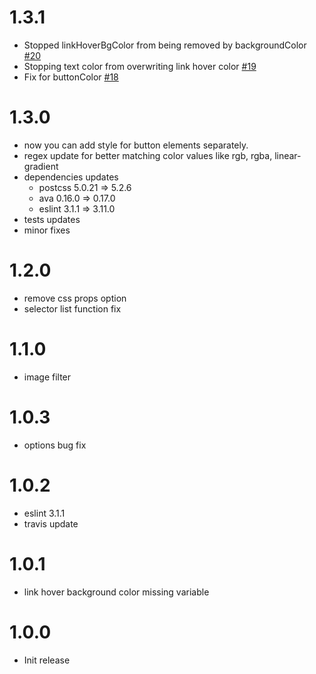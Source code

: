 # 1.3.1
- Stopped linkHoverBgColor from being removed by backgroundColor [#20](https://github.com/iamfrntdv/postcss-high-contrast/pull/20)
- Stopping text color from overwriting link hover color [#19](https://github.com/iamfrntdv/postcss-high-contrast/pull/19)
- Fix for buttonColor [#18](https://github.com/iamfrntdv/postcss-high-contrast/pull/18)
# 1.3.0
- now you can add style for button elements separately.
- regex update for better matching color values like rgb, rgba, linear-gradient
- dependencies updates
	- postcss 5.0.21 => 5.2.6
	- ava 0.16.0 => 0.17.0
	- eslint 3.1.1 => 3.11.0
- tests updates
- minor fixes
# 1.2.0
- remove css props option
- selector list function fix
# 1.1.0
- image filter
# 1.0.3
- options bug fix
# 1.0.2
- eslint 3.1.1
- travis update
# 1.0.1
- link hover background color missing variable
# 1.0.0
- Init release
